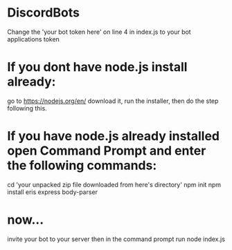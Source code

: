 # DiscordBots
Change the 'your bot token here' on line 4 in index.js to your bot applications token
# If you dont have node.js install already:
go to https://nodejs.org/en/ download it, run the installer, then do the step following this.
# If you have node.js already installed open Command Prompt and enter the following commands:
cd 'your unpacked zip file downloaded from here's directory'
npm init
npm install eris express body-parser
# now...
invite your bot to your server
then in the command prompt
run node index.js
